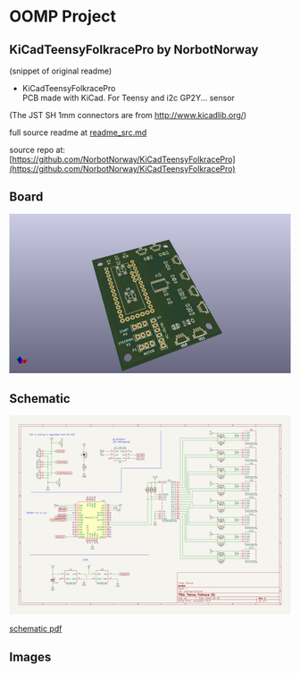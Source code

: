 # OOMP Project  
## KiCadTeensyFolkracePro  by NorbotNorway  
  
(snippet of original readme)  
  
- KiCadTeensyFolkracePro  
PCB made with KiCad. For Teensy and i2c GP2Y... sensor  
  
(The JST SH 1mm connectors are from http://www.kicadlib.org/)  
  
  full source readme at [readme_src.md](readme_src.md)  
  
source repo at: [https://github.com/NorbotNorway/KiCadTeensyFolkracePro](https://github.com/NorbotNorway/KiCadTeensyFolkracePro)  
## Board  
  
[![working_3d.png](working_3d_600.png)](working_3d.png)  
## Schematic  
  
[![working_schematic.png](working_schematic_600.png)](working_schematic.png)  
  
[schematic pdf](working_schematic.pdf)  
## Images  
